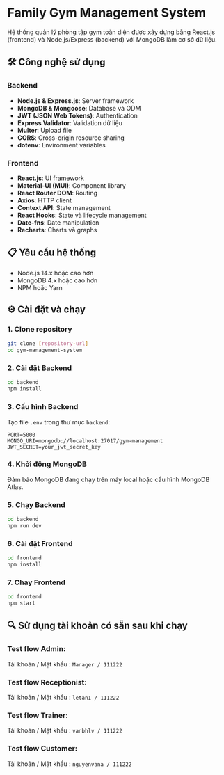 # Family Gym Management System

Hệ thống quản lý phòng tập gym toàn diện được xây dựng bằng React.js (frontend) và Node.js/Express (backend) với MongoDB làm cơ sở dữ liệu.

## 🛠️ Công nghệ sử dụng

### Backend
- **Node.js & Express.js**: Server framework
- **MongoDB & Mongoose**: Database và ODM
- **JWT (JSON Web Tokens)**: Authentication
- **Express Validator**: Validation dữ liệu
- **Multer**: Upload file
- **CORS**: Cross-origin resource sharing
- **dotenv**: Environment variables

### Frontend
- **React.js**: UI framework
- **Material-UI (MUI)**: Component library
- **React Router DOM**: Routing
- **Axios**: HTTP client
- **Context API**: State management
- **React Hooks**: State và lifecycle management
- **Date-fns**: Date manipulation
- **Recharts**: Charts và graphs

## 📋 Yêu cầu hệ thống

- Node.js 14.x hoặc cao hơn
- MongoDB 4.x hoặc cao hơn
- NPM hoặc Yarn

## ⚙️ Cài đặt và chạy

### 1. Clone repository
```bash
git clone [repository-url]
cd gym-management-system
```

### 2. Cài đặt Backend
```bash
cd backend
npm install
```

### 3. Cấu hình Backend
Tạo file `.env` trong thư mục `backend`:
```env
PORT=5000
MONGO_URI=mongodb://localhost:27017/gym-management
JWT_SECRET=your_jwt_secret_key
```

### 4. Khởi động MongoDB
Đảm bảo MongoDB đang chạy trên máy local hoặc cấu hình MongoDB Atlas.

### 5. Chạy Backend
```bash
cd backend
npm run dev
```

### 6. Cài đặt Frontend
```bash
cd frontend
npm install
```

### 7. Chạy Frontend
```bash
cd frontend
npm start
```

## 🔍 Sử dụng tài khoản có sẵn sau khi chạy
### Test flow Admin:
Tài khoản / Mật khẩu : `Manager / 111222`

### Test flow Receptionist:
Tài khoản / Mật khẩu : `letan1 / 111222`


### Test flow Trainer:
Tài khoản / Mật khẩu : `vanbhlv / 111222`


### Test flow Customer:
Tài khoản / Mật khẩu : `nguyenvana / 111222`


